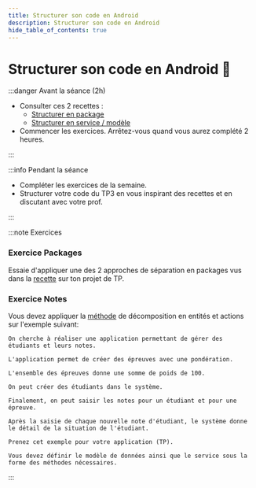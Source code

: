 ```yaml
---
title: Structurer son code en Android
description: Structurer son code en Android
hide_table_of_contents: true
---
```


# Structurer son code en Android 🧱

<Row>

<Column>

:::danger Avant la séance (2h)

- Consulter ces 2 recettes :
    - [Structurer en package](../02-recettes/structure-package.mdx)
    - [Structurer en service / modèle](../02-recettes/service.mdx)
- Commencer les exercices. Arrêtez-vous quand vous aurez complété 2 heures.

<Row>


</Row>

:::

</Column>

<Column>

:::info Pendant la séance

- Compléter les exercices de la semaine.
- Structurer votre code du TP3 en vous inspirant des recettes et en discutant avec votre prof.

:::

</Column>

</Row>

:::note Exercices

### Exercice Packages

Essaie d'appliquer une des 2 approches de séparation en packages vus dans la [recette](../02-recettes/structure-package.mdx) sur ton 
projet de TP.

### Exercice Notes

Vous devez appliquer la [méthode](../02-recettes/service.mdx) de décomposition en entités et actions sur l'exemple suivant:

```
On cherche à réaliser une application permettant de gérer des étudiants et leurs notes.

L'application permet de créer des épreuves avec une pondération.

L'ensemble des épreuves donne une somme de poids de 100.

On peut créer des étudiants dans le système.

Finalement, on peut saisir les notes pour un étudiant et pour une épreuve.

Après la saisie de chaque nouvelle note d'étudiant, le système donne le détail de la situation de l'étudiant.

Prenez cet exemple pour votre application (TP).

Vous devez définir le modèle de données ainsi que le service sous la forme des méthodes nécessaires.
```

:::
